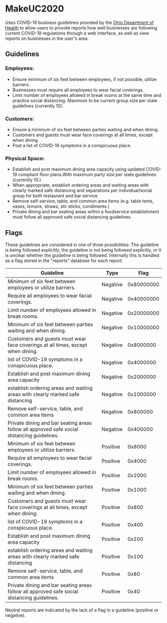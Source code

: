 # MakeUC2020

Uses COVID-19 business guidelines provided by the [Ohio Department of Health](https://coronavirus.ohio.gov) to allow users to provide reports how well businesses are following current COVID-19 regulations through a
web interface, as well as view reports on businesses in the user's area. 

## Guidelines
### Employees:
- Ensure minimum of six feet between employees, if not possible, utilize barriers.
- Businesses must require all employees to wear facial coverings.
- Limit number of employees allowed in break rooms
at the same time and practice social distancing.
Maximum to be current group size per state guidelines
(currently 10).
### Customers:
- Ensure a minimum of six feet between parties waiting and when dining.
- Customers and guests must wear face coverings at all times, except when dining.
- Post a list of COVID-19 symptoms in a conspicuous place.
### Physical Space:
- Establish and post maximum dining area capacity using
updated COVID-19 compliant floor plans.With
maximum party size per state guidelines (currently 10.)
- When appropriate, establish ordering areas and waiting
areas with clearly marked safe distancing and
separations per individual/social group for both
restaurant and bar service.
- Remove self-service, table, and common area items
(e.g. table tents, vases, lemons, straws, stir sticks,
condiments.)
- Private dining and bar seating areas within a
foodservice establishment must follow all approved safe
social distancing guidelines.

## Flags
These guidelines are considered in one of three possibilities: The guideline is being followed explicitly, the guideline is not being followed
explicitly, or it is unclear whether the guideline is being followed. Internally this is handled as a flag stored in the "reports" database for each report.

| Guideline | Type | Flag |
| --------- | ---- | ---- |
| Minimum of six feet between employees or utilize barriers. | Negative | 0x80000000 |
| Require all employees to wear facial coverings. | Negative | 0x40000000 |
| Limit number of employees allowed in break rooms. | Negative | 0x20000000 |
| Minimum of six feet between parties waiting and when dining. | Negative | 0x10000000 |
| Customers and guests must wear face coverings at all times, except when dining. | Negative | 0x8000000 |
| list of COVID-19 symptoms in a conspicuous place. | Negative | 0x4000000 |
| Establish and post maximum dining area capacity | Negative | 0x2000000 |
| establish ordering areas and waiting areas with clearly marked safe distancing | Negative | 0x1000000 |
| Remove self-service, table, and common area items | Negative | 0x800000 |
| Private dining and bar seating areas follow all approved safe social distancing guidelines. | Negative | 0x400000 |
| Minimum of six feet between employees or utilize barriers. | Positive | 0x8000 |
| Require all employees to wear facial coverings. | Positive | 0x4000 |
| Limit number of employees allowed in break rooms. | Positive | 0x2000 |
| Minimum of six feet between parties waiting and when dining. | Positive | 0x1000 |
| Customers and guests must wear face coverings at all times, except when dining. | Positive | 0x800 |
| list of COVID-19 symptoms in a conspicuous place. | Positive | 0x400 |
| Establish and post maximum dining area capacity | Positive | 0x200 |
| establish ordering areas and waiting areas with clearly marked safe distancing | Positive | 0x100 |
| Remove self-service, table, and common area items | Positive | 0x80 |
| Private dining and bar seating areas follow all approved safe social distancing guidelines. | Positive | 0x40 |

Neutral reports are indicated by the lack of a flag in a guideline (positive or negative).